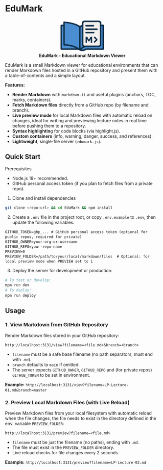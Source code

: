 # EduMark
<p align="center">
  <img style="width:148px; height:auto" src="public/logo.png"/><br/>
  <b>EduMark - Educational Markdown Viewer</b>
</p>

EduMark is a small Markdown viewer for educational environments that can render Markdown files hosted in a GitHub repository and present them with a table-of-contents and a simple layout.

**Features:**
- **Render Markdown** with `markdown-it` and useful plugins (anchors, TOC, marks, containers).
- **Fetch Markdown files** directly from a GitHub repo (by filename and branch).
- **Live preview mode** for local Markdown files with automatic reload on changes, ideal for writing and previewing lecture notes in real time before pushing them to a repository.
- **Syntax highlightin**g for code blocks (via highlight.js).
- **Custom containers** (info, warning, danger, success, and references).
- **Lightweight**, single-file server (`edumark.js`).

## Quick Start
Prerequisites
- Node.js 18+ recommended.
- GitHub personal access token (if you plan to fetch files from a private repo).

1. Clone and install dependencies
```bash
git clone <repo-url> && cd EduMark && npm install
```
2. Create a `.env` file in the project root, or copy `.env.example` to `.env`, then update the following variables:
```env
GITHUB_TOKEN=ghp_... # GitHub personal access token (optional for public repos, required for private)
GITHUB_OWNER=your-org-or-username
GITHUB_REPO=your-repo-name
PREVIEW=0
PREVIEW_FOLDER=/path/to/your/local/markdown/files  # Optional: for local preview mode when PREVIEW set to 1
```
3. Deploy the server for development or production:
```bash
# To test or develop:
npm run dev
# To deploy:
npm run deploy
```

## Usage

### 1. View Markdown from GitHub Repository
Render Markdown files stored in your GitHub repository:
```
http://localhost:3131/view?filename=<file.md>&branch=<branch>
```
- `filename` must be a safe base filename (no path separators, must end with `.md`).
- `branch` defaults to `main` if omitted.
- The server expects `GITHUB_OWNER`, `GITHUB_REPO` and (for private repos) `GITHUB_TOKEN` to be set in environment.

**Example:** `http://localhost:3131/view?filename=LP-Lecture-01.md&branch=master`

### 2. Preview Local Markdown Files (with Live Reload)
Preview Markdown files from your local filesystem with automatic reload when the file changes, the file needs to exist in the directory defined in the env. variable `PREVIEW_FOLDER`:
```
http://localhost:3131/preview?filename=<file.md>
```
- `filename` must be just the filename (no paths), ending with `.md`.
- The file must exist in the `PREVIEW_FOLDER` directory.
- Live reload checks for file changes every 2 seconds.

**Example:** `http://localhost:3131/preview?filename=LP-Lecture-02.md`
